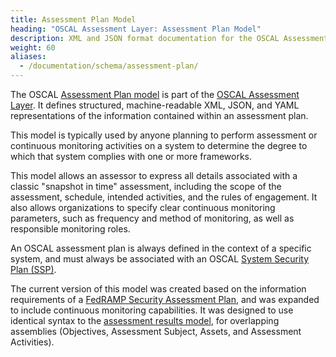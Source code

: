 ```yaml
---
title: Assessment Plan Model
heading: "OSCAL Assessment Layer: Assessment Plan Model"
description: XML and JSON format documentation for the OSCAL Assessment Plan model, which is part of the OSCAL Assessment layer. These formats model the planning of a periodic or continuous assessment.
weight: 60
aliases:
  - /documentation/schema/assessment-plan/
---
```


The OSCAL [Assessment Plan model](/documentation/schema/assessment-layer/assessment-plan/) is part of the [OSCAL Assessment Layer](/documentation/schema/assessment-layer/). It defines structured, machine-readable XML, JSON, and YAML representations of the information contained within an assessment plan. 

This model is typically used by anyone planning to perform assessment or continuous monitoring activities on a system to determine the degree to which that system complies with one or more frameworks.

This model allows an assessor to express all details associated with a classic "snapshot in time" assessment, including the scope of the assessment, schedule, intended activities, and the rules of engagement. It also allows organizations to specify clear continuous monitoring parameters, such as frequency and method of monitoring, as well as responsible monitoring roles. 

An OSCAL assessment plan is always defined in the context of a specific system, and must always be associated with an OSCAL [System Security Plan (SSP)](/documentation/schema/implementation-layer/system-security-plan/).

The current version of this model was created based on the information requirements of a [FedRAMP Security Assessment Plan](https://www.fedramp.gov/assets/resources/templates/FedRAMP-Annual-SAP-Template.docx), and was expanded to include continuous monitoring capabilities. 
It was designed to use identical syntax to the [assessment results model](/documentation/schema/assessment-results-layer/assessment-results/), for overlapping assemblies (Objectives, Assessment Subject, Assets, and Assessment Activities). 
